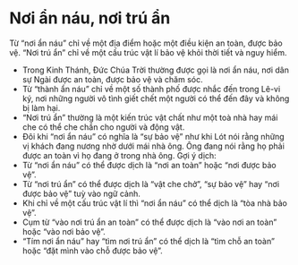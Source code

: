 # Nơi ẩn náu, nơi trú ẩn

Từ “nơi ẩn náu” chỉ về một địa điểm hoặc một điều kiện an toàn, được bảo vệ. “Nơi trú ẩn” chỉ về một cấu trúc vật lí bảo vệ khỏi thời tiết và nguy hiểm. 
- Trong Kinh Thánh, Đức Chúa Trời thường được gọi là nơi ẩn náu, nơi dân sự Ngài được an toàn, được bảo vệ và chăm sóc.
- Từ “thành ẩn náu” chỉ về một số thành phố được nhắc đến trong Lê-vi ký, nơi những người vô tình giết chết một người có thể đến đây và không bị làm hại.
- “Nơi trú ẩn” thường là một kiến trúc vật chất như một toà nhà hay mái che có thể che chắn cho người và động vật.
- Đôi khi “nơi ẩn náu” có nghĩa là “sự bảo vệ” như khi Lót nói rằng những vị khách đang nương nhờ dưới mái nhà ông. Ông đang nói rằng họ phải được an toàn vì họ đang ở trong nhà ông. 
Gợi ý dịch:
- Từ “nơi ẩn náu” có thể được dịch là “nơi an toàn” hoặc “nơi được bảo vệ”.
- Từ “nơi trú ẩn” có thể được dịch là “vật che chở”, “sự bảo vệ” hay “nơi được bảo vệ” tuỳ vào ngữ cảnh.
- Khi chỉ về một cấu trúc vật lí thì “nơi ẩn náu” có thể dịch là “tòa nhà bảo vệ”.
- Cụm từ “vào nơi trú ẩn an toàn” có thể được dịch là “vào nơi an toàn” hoặc “vào nơi bảo vệ”.
- “Tím nơi ẩn náu” hay “tìm nơi trú ẩn” có thể dịch là “tìm chỗ an toàn” hoặc “đặt mình vào chỗ được bảo vệ”.

